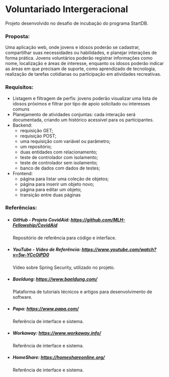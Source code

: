 # Voluntariado Intergeracional
Projeto desenvolvido no desafio de incubação do programa StartDB.

### Proposta: 
Uma aplicação web, onde jovens e idosos poderão se cadastrar,  compartilhar  suas  necessidades  ou  habilidades,  e  planejar  interações  de forma prática. Jovens voluntários poderão registrar informações como nome, localização e áreas de interesse, enquanto os idosos poderão indicar as áreas em que precisam de suporte, como aprendizado  de  tecnologia,  realização  de  tarefas  cotidianas  ou  participação  em  atividades recreativas.

### Requisitos: 
  - Listagem  e filtragem  de  perfis: jovens poderão  visualizar  uma  lista  de  idosos  próximos  e filtrar  por tipo  de  apoio  solicitado  ou interesses comuns
  - Planejamento  de  atividades  conjuntas: cada interação será documentada, criando um histórico acessível para os participantes.
  - Backend: 
    - requisição GET;
    - requisição POST;
    - uma requisição com variável ou parâmetro; 
    - um repositório;
    - duas entidades com relacionamento;
    - teste de controlador com isolamento;
    - teste de controlador sem isolamento;
    - banco de dados com dados de testes;
  - Frontend:
    - página para listar uma coleção de objetos;
    - página para inserir um objeto novo;
    - página para editar um objeto;
    - transição entre duas páginas
   

  ### Referências:

- ##### GitHub - Projeto CovidAid: https://github.com/MLH-Fellowship/CovidAid
  Repositório de referência para código e interface.
- ##### YouTube - Vídeo de Referência: https://www.youtube.com/watch?v=5w-YCcOjPD0
  Vídeo sobre Spring Security, utilizado no projeto.
- ##### Baeldung: https://www.baeldung.com/
  Plataforma de tutoriais técnicos e artigos para desenvolvimento de software.
- ##### Papa: https://www.papa.com/
  Referência de interface e sistema.
- ##### Workaway: https://www.workaway.info/
  Referência de interface e sistema.
- ##### HomeShare: https://homeshareonline.org/
  Referência de interface e sistema.



